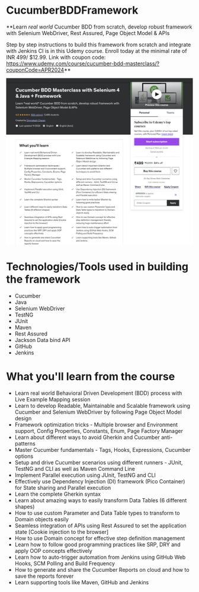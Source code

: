 # CucumberBDDFramework
**Learn *real world* Cucumber BDD from scratch, develop robust framework with Selenium WebDriver, Rest Assured, Page Object Model & APIs

Step by step instructions to build this framework from scratch and integrate with Jenkins CI is in this Udemy course.
Enroll today at the minimal rate of INR 499/ $12.99.
Link with coupon code: https://www.udemy.com/course/cucumber-bdd-masterclass/?couponCode=APR2024**

![Udemy_Landing_Page](/CourseLandingPage.png)

Technologies/Tools used in building the framework
=================================================
- Cucumber
- Java
- Selenium WebDriver
- TestNG
- JUnit
- Maven
- Rest Assured
- Jackson Data bind API
- GitHub
- Jenkins

What you'll learn from the course
=================================
- Learn real world Behavioral Driven Development (BDD) process with Live Example Mapping session
- Learn to develop Readable, Maintainable and Scalable framework using Cucumber and Selenium WebDriver by following Page Object Model design
- Framework optimization tricks - Multiple browser and Environment support, Config Properties, Constants, Enum, Page Factory Manager
- Learn about different ways to avoid Gherkin and Cucumber anti-patterns
- Master Cucumber fundamentals - Tags, Hooks, Expressions, Cucumber options
- Setup and drive Cucumber scenarios using different runners - JUnit, TestNG and CLI as well as Maven Command Line
- Implement Parallel execution using JUnit, TestNG and CLI
- Effectively use Dependency Injection (DI) framework (Pico Container) for State sharing and Parallel execution
- Learn the complete Gherkin syntax
- Learn about amazing ways to easily transform Data Tables (6 different shapes)
- How to use custom Parameter and Data Table types to transform to Domain objects easily
- Seamless integration of APIs using Rest Assured to set the application state [Cookie injection to the browser]
- How to use Domain concept for effective step definition management
- Learn how to follow good programming practices like SRP, DRY and apply OOP concepts effectively
- Learn how to auto-trigger automation from Jenkins using GitHub Web Hooks, SCM Polling and Build Frequency
- How to generate and share the Cucumber Reports on cloud and how to save the reports forever
- Learn supporting tools like Maven, GitHub and Jenkins
